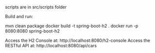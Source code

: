 scripts are in src/scripts folder

Build and run:

mvn clean package
docker build -t spring-boot-h2 .
docker run -p 8080:8080 spring-boot-h2

Access the H2 Console at: http://localhost:8080/h2-console
Access the RESTful API at: http://localhost:8080/api/cars
